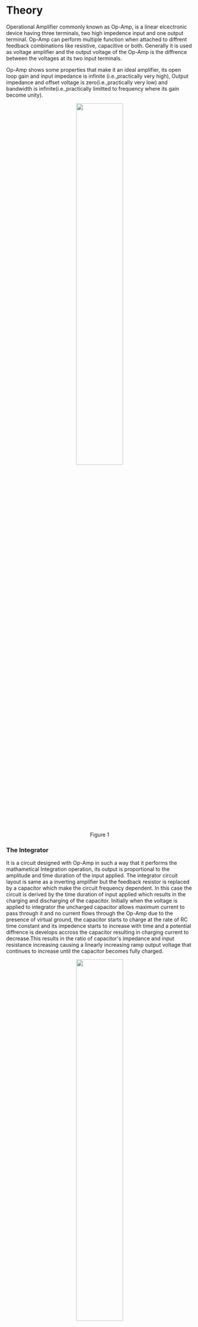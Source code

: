 # Theory




Operational Amplifier commonly known as Op-Amp, is a linear elcectronic device having three terminals, two high impedence input and one output terminal. Op-Amp can perform multiple function when attached to diffrent feedback combinations like resistive, capacitive or both. Generally it is used as voltage amplifier and the output voltage of the Op-Amp is the diffrence between the voltages at its two input terminals.


Op-Amp shows some properties that make it an ideal amplifier, its open loop gain and input impedance is infinite (i.e.,practically very high), Output impedance and offset voltage is zero(i.e.,practically very low) and bandwidth is infinite(i.e.,practically limitted to frequency where its gain become unity).

<div align="center">
<img src="images/opamp.png" width="50%">
<p>Figure 1  </p>
</div>


### The Integrator


It is a circuit designed with Op-Amp in such a way that it performs the mathametical Integration operation, its output is proportional to the amplitude and time duration of the input applied. The integrator circuit layout is same as a inverting amplifier but the feedback resistor is replaced by a capacitor which make the circuit frequency dependent. In this case the circuit is derived by the time duration of input applied which results in the charging and discharging of the capacitor. Initially when the voltage is applied to integrator the uncharged capacitor allows maximum current to pass through it and no current flows through the Op-Amp due to the presence of virtual ground, the capacitor starts to charge at the rate of RC time constant and its impedence starts to increase with time and a potential diffrence is develops accross the capacitor resulting in charging current to decrease.This results in the ratio of capacitor's impedance and input resistance increasing causing a linearly increasing ramp output voltage that continues to increase until the capacitor becomes fully charged.

<div align="center">
<img src="images/integrator.png" width="50%">
<p>Figure 2  </p>
</div>

Since, the Output voltage is the potential difference accross capacitor.
$$V_C = \frac{Q}{C}$$				           
or,   $$V_C = V_X - V_{OUT} = -V_{OUT}$$                                     
$$therefore -\frac{dVout}{dt} =\frac{1}{C} \times \frac{dQ}{dt}$$                    	
$$\frac{dQ}{dt}$$ is the current as the $$V_x$$ is 0.
and input current can be written as<br>
         $$I_{IN} = \frac{(V_{IN} -0)}{R_{IN}}  $$                                                                                  
and current through capacitor  I<sub>f</sub> can be  written as 
         $$I_f = C \times \frac{dVout}{dt} = C \times \frac{1}{C} \times \frac{dQ}{dt} = \frac{dQ}{dt}$$   
Assuming the ideal Op-amp its input impedance is infinite so no current pass through it.
         $$I_{IN} = I_f =\frac{V_{IN} }{R_{IN}} = C \times \frac{dVout}{dt}$$                            
therefor,  $$\frac{V_{IN}}{V_{OUT}} \times \frac{dt}{R_{IN} \times C} = 1$$                                  
so, $$V_{OUT} = -\frac{1}{R_{IN} \times C}  &int; Vin. dt$$                                   
or, 
$$V_{OUT}  =-\frac{1}{j \times &omega; R_{IN} \times C} \times V_{IN}$$                                                                    
where (-) sing indicates 108 degree phase shift.


### The Differentiator

In the differentiator circuit the input is connected to the the inverting output of the Op-Amp through a capacitor(C) and a negetive feedback is provided to the inverting input terminal through a resistor(Rf), which is same as an integrator circuit with feedback capacitor and input resistor being replaced with each other. Here the circuit performs a mathematical differentiation operation, and the output is the first derivative of the input signal, 180' out of phase and apmlified with a factor Rf*C. The capacitor on the input allows only the AC component and restrict the DC, at low frequency the reactance of capicitor is very high causing a low gain and high frequency vice varsa but and high frequency the circuit becomes unstable.

<div align="center">
<img src="images/differentiator.png" width="50%">
<p>Figure 3  </p>
</div>

Since, the node voltage \(V_x\) is 0 <br>
        $$I_{IN}= I_f = - \frac{V_{OUT}}{R_f}$$                                                          
The charge accross capacitor is given by,
       $$Q = C \times V_{IN}$$				                                 
 The rate of change of charge is:
       $$\frac{dQ}{dt} = C \times \frac{dV_{IN}}{dt}$$                                             
and we know that $$\frac{dQ}{dt}$$  is capacitor current,
  $$I_f = C \times \frac{dV_{IN}}{dt} = I_{IN}$$		                                  
Therefore from eq. 4.1 and 4.4,<br>
     $$-\frac{V_{OUT}}{R_f} = C \times \frac{dV_{IN}}{dt}$$                                         
and Output voltage is
     $$V_{OUT} = -R_f \times C \times \frac{dV_{IN}}{dt}$$ 

## Oscilloscope Tutorial

An oscilloscope displays a voltage waveform versus time and has the following components:
- a screen to display a waveform,
- input jacks for connecting the signal to be displayed,
- dials to control how the signal will be displayed.

The screen is cathode ray tube found in most television sets where the face of the screen is divided up into a 2 dimensional grid (or axes or scale); In this experiment we consider 8x10 grid. The vertical grid is divided up into 8 (major) divisions and the horizontal grid is divided into 10 major divisions. To improve the precision, each of these divisions is further broken up into 5 minor divisions. The horizontal axis (X-axis) represents time and the vertical axis (Y-axis) represents voltage. The scope displays (also called a signal trace or trace) the input signal voltage along the vertical (or Y-axis) while an internally generated signal (called the horizontal sweep or sweep signal) is simultaneously produced along the X-axis creating a 2- dimensional time trace of the input signal

<div align="center">
<img src="images/oscilloscope.png" width="50%">
<p>Figure 4  </p>
</div>

**volts/div**- This control lets you change how many volts are represented by each vertical increment of grid (vertical axis) on the screen. Basically, it allows you to zoom in and out along the y axis.

**time/div**- This control lets you change how much time is represented by each horizontal increment of the grid overlay on the screen. It allows you to zoom in and out along the x axis.

If volt/div is set to 1 volt which implies each mazor vertical division is 1 volt where as each minor vertical division is 0.2 volt. And time/div is set to 0.1ms/div which implies each maor horiontal division is 0.1ms. Voltage on the vertical scale is 1 volt/div multiply by (number of division). Time on the horizontalscale is 0.1msec multiply by (number of division). In the figure 5, 1 volt/div and amplitude of the input signal is 1 volt. Here 0.1mses/div, the frequency is 1 kHz and its period is 1 complete cycle in 1m sec.

<div align="center">
<img src="images/oscilloscope1vd.png" width="50%">
<p>Figure 5  </p>
</div>

In the figure 6, if volt/div is set to 2volt/div, which implies each mazor division is 2 volt where as each minor division is 0.5volt.

<div align="center">
<img src="images/oscilloscope2vd.png" width="50%">
<p>Figure 6  </p>
</div>


**Note:** If you set the Volts/Div too low, you’ll clip the signal. Similarly, setting it too high, and you’ll won’t find the signal, i.e. the signal will b flat. ncreasing the Timebase will display more cycles of a periodic signal. Conversely, reducing the Timebase, fewer cycles will be displayed.

Virtual Oscilloscope Tutorial : [Virtual Oscilloscope Tutorial](http://vlabs.iitkgp.ac.in/be/exp18/content/Oscilloscope%20Details_intg_diff_opamp.pdf)